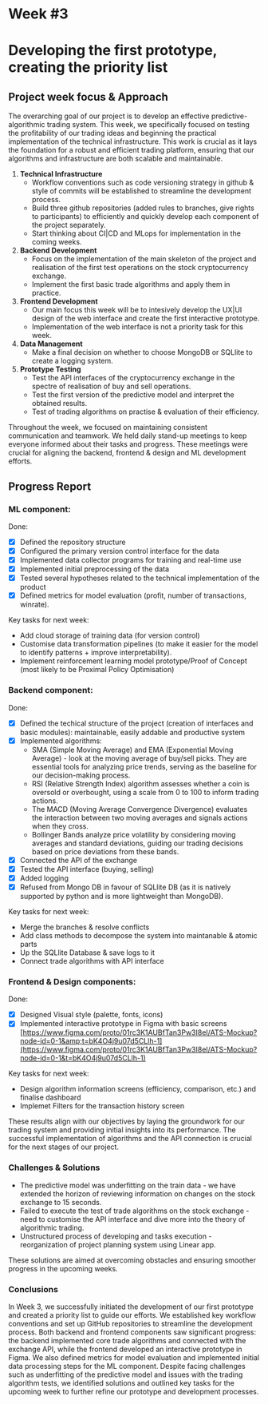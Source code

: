 # **Week #3**

# **Developing the first prototype, creating the priority list**

## Project week focus & Approach 

The overarching goal of our project is to develop an effective predictive-algorithmic trading system. This week, we specifically focused on testing the profitability of our trading ideas and beginning the practical implementation of the technical infrastructure. This work is crucial as it lays the foundation for a robust and efficient trading platform, ensuring that our algorithms and infrastructure are both scalable and maintainable.

1. **Technical Infrastructure** 
   * Workflow conventions such as code versioning strategy in github & style of commits will be established to streamline the development process.
   * Build three github repositories (added rules to branches, give rights to participants) to efficiently and quickly develop each component of the project separately. 
   * Start thinking about CI|CD and MLops for implementation in the coming weeks.
2. **Backend Development**
   * Focus on the implementation of the main skeleton of the project and realisation of the first test operations on the stock cryptocurrency exchange. 
   * Implement the first basic trade algorithms and apply them in practice.
3. **Frontend Development**
   * Our main focus this week will be to intesively develop the UX|UI design of the web interface and create the first interactive prototype.
   * Implementation of the web interface is not a priority task for this week.
4. **Data Management**
    * Make a final decision on whether to choose MongoDB or SQLlite to create a logging system. 
5. **Prototype Testing**
   * Test the API interfaces of the cryptocurrency exchange in the spectre of realisation of buy and sell operations.
   * Test the first version of the predictive model and interpret the  obtained results.
   * Test of trading algorithms on practise & evaluation of their efficiency.

Throughout the week, we focused on maintaining consistent communication and teamwork. We held daily stand-up meetings to keep everyone informed about their tasks and progress. These meetings were crucial for aligning the backend, frontend & design and ML development efforts.

## **Progress Report**

### ML component:

Done:

- [X] Defined the repository structure
- [X] Configured the primary version control interface for the data
- [X] Implemented data collector programs for training and real-time use
- [X] Implemented initial preprocessing of the data
- [X] Tested several hypotheses related to the technical implementation of the product
- [X] Defined metrics for model evaluation (profit, number of transactions, winrate).

Key tasks for next week:

- Add cloud storage of training data (for version control)
- Customise data transformation pipelines (to make it easier for the model to identify patterns + improve interpretability).
- Implement reinforcement learning model prototype/Proof of Concept (most likely to be Proximal Policy Optimisation)

### Backend component:

Done:

- [X] Defined the techical structure of the project (creation of interfaces and basic modules): maintainable, easily addable and productive system
- [X] Implemented algorithms:
    * SMA (Simple Moving Average) and EMA (Exponential Moving Average) - look at the moving average of buy/sell picks. They are essential tools for analyzing price trends, serving as the baseline for our decision-making process.
    * RSI (Relative Strength Index) algorithm assesses whether a coin is oversold or overbought, using a scale from 0 to 100 to inform trading actions. 
    * The MACD (Moving Average Convergence Divergence) evaluates the interaction between two moving averages and signals actions when they cross.
    * Bollinger Bands analyze price volatility by considering moving averages and standard deviations, guiding our trading decisions based on price deviations from these bands.
- [X] Connected the API of the exchange
- [X] Tested the API interface (buying, selling)
- [X] Added logging
- [X] Refused from Mongo DB in favour of SQLlite DB (as it is natively supported by python and is more lightweight than MongoDB).

Key tasks for next week:

- Merge the branches & resolve conflicts 
- Add class methods to decompose the system into maintanable & atomic parts
- Up the SQLlite Database & save logs to it
- Connect trade algorithms with API interface 

### Frontend & Design components:

Done:

* [X] Designed Visual style (palette, fonts, icons)
* [X] Implemented interactive prototype in Figma with basic screens [https://www.figma.com/proto/01rc3K1AUBfTan3Pw3I8eI/ATS-Mockup?node-id=0-1&amp;t=bK4O4j9u07d5CLlh-1](https://www.figma.com/proto/01rc3K1AUBfTan3Pw3I8eI/ATS-Mockup?node-id=0-1&t=bK4O4j9u07d5CLlh-1)

Key tasks for next week:

* Design algorithm information screens (efficiency, comparison, etc.) and finalise dashboard
* Implemet Filters for the transaction history screen

These results align with our objectives by laying the groundwork for our trading system and providing initial insights into its performance. The successful implementation of algorithms and the API connection is crucial for the next stages of our project.

### Challenges & Solutions

- The predictive model was underfitting on the train data - we have extended the horizon of reviewing information on changes on the stock exchange to 15 seconds. 
- Failed to execute the test of trade algorithms on the stock exchange - need to customise the API interface and dive more into the theory of algorithmic trading.
- Unstructured process of developing and tasks execution - reorganization of project planning system using Linear app. 

These solutions are aimed at overcoming obstacles and ensuring smoother progress in the upcoming weeks.

### Conclusions
In Week 3, we successfully initiated the development of our first prototype and created a priority list to guide our efforts. We established key workflow conventions and set up GitHub repositories to streamline the development process. Both backend and frontend components saw significant progress: the backend implemented core trade algorithms and connected with the exchange API, while the frontend developed an interactive prototype in Figma. We also defined metrics for model evaluation and implemented initial data processing steps for the ML component. Despite facing challenges such as underfitting of the predictive model and issues with the trading algorithm tests, we identified solutions and outlined key tasks for the upcoming week to further refine our prototype and development processes.